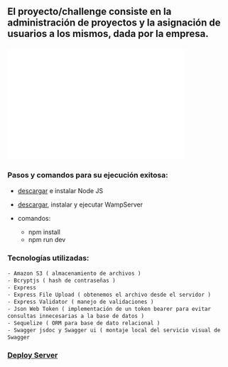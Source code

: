 ## El proyecto/challenge consiste en la administración de proyectos y la asignación de usuarios a los mismos, dada por la empresa.

### <img src="exercise/assets/images/logo.gif" alt="logo gif" width="400">

### Pasos y comandos para su ejecución exitosa:
- [descargar](https://nodejs.org/es/download/) e instalar Node JS 

- [descargar](https://www.wampserver.com/en/), instalar y ejecutar WampServer

- comandos:
    - npm install
    - npm run dev

### Tecnologías utilizadas:
    - Amazon S3 ( almacenamiento de archivos )
    - Bcryptjs ( hash de contraseñas )
    - Express
    - Express File Upload ( obtenemos el archivo desde el servidor )
    - Express Validator ( manejo de validaciones )
    - Json Web Token ( implementación de un token bearer para evitar consultas innecesarias a la base de datos )
    - Sequelize ( ORM para base de dato relacional )
    - Swagger jsdoc y Swagger ui ( montaje local del servicio visual de Swagger

### [Deploy Server](https://esto-es.herokuapp.com/api/docs/)

